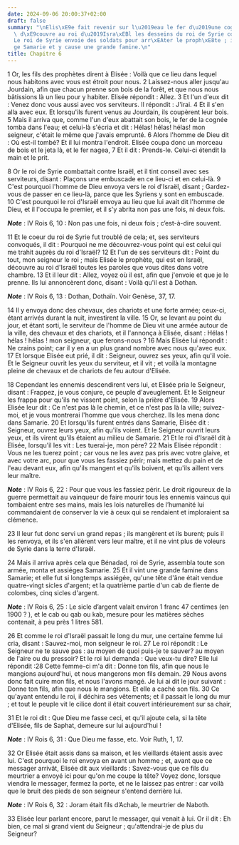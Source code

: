 ```yaml
---
date: 2024-09-06 20:00:37+02:00
draft: false
summary: "\nElis\xE9e fait revenir sur l\u2019eau le fer d\u2019une cogn\xE9e.\nIl\
  \ d\xE9couvre au roi d\u2019Isra\xEBl les desseins du roi de Syrie contre lui.\n\
  Le roi de Syrie envoie des soldats pour arr\xEAter le proph\xE8te ; il assi\xE8\
  ge Samarie et y cause une grande famine.\n"
title: Chapitre 6
---
```





1 Or, les fils des prophètes dirent à Elisée : Voilà que ce lieu dans lequel nous habitons avec vous est étroit pour nous. 2 Laissez-nous aller jusqu'au Jourdain, afin que chacun prenne son bois de la forêt, et que nous nous bâtissions là un lieu pour y habiter. Elisée répondit : Allez. 3 Et l'un d'eux dit : Venez donc vous aussi avec vos serviteurs. Il répondit : J'irai. 4 Et il s'en alla avec eux. Et lorsqu'ils furent venus au Jourdain, ils coupèrent leur bois. 5 Mais il arriva que, comme l'un d'eux abattait son bois, le fer de la cognée tomba dans l'eau; et celui-là s'écria et dit : Hélas! hélas! hélas! mon seigneur, c'était le même que j'avais emprunté. 6 Alors l'homme de Dieu dit : Où est-il tombé? Et il lui montra l'endroit. Elisée coupa donc un morceau de bois et le jeta là, et le fer nagea, 7 Et il dit : Prends-le. Celui-ci étendit la main et le prit.


8 Or le roi de Syrie combattait contre Israël, et il tint conseil avec ses serviteurs, disant : Plaçons une embuscade en ce lieu-ci et en celui-là. 9 C'est pourquoi l'homme de Dieu envoya vers le roi d'Israël, disant ; Gardez-vous de passer en ce lieu-là, parce que les Syriens y sont en embuscade. 10 C'est pourquoi le roi d'Israël envoya au lieu que lui avait dit l'homme de Dieu, et il l'occupa le premier, et il s'y abrita non pas une fois, ni deux fois.

***Note*** :  IV Rois 6, 10 : Non pas une fois, ni deux fois ; c’est-à-dire souvent.

11 Et le coeur du roi de Syrie fut troublé de cela; et, ses serviteurs convoqués, il dit : Pourquoi ne me découvrez-vous point qui est celui qui me trahit auprès du roi d'Israël? 12 Et l'un de ses serviteurs dit : Point du tout, mon seigneur le roi ; mais Elisée le prophète, qui est en Israël, découvre au roi d'Israël toutes les paroles que vous dites dans votre chambre. 13 Et il leur dit : Allez, voyez où il est, afin que j'envoie et que je le prenne. Ils lui annoncèrent donc, disant : Voilà qu'il est à Dothan.

***Note*** :  IV Rois 6, 13 : Dothan, Dothaïn. Voir Genèse, 37, 17.

14 Il y envoya donc des chevaux, des chariots et une forte armée; ceux-ci, étant arrivés durant la nuit, investirent la ville. 15 Or, se levant au point du jour, et étant sorti, le serviteur de l'homme de Dieu vit une armée autour de la ville, des chevaux et des chariots, et il l'annonça à Elisée, disant : Hélas ! hélas ! hélas ! mon seigneur, que ferons-nous ? 16 Mais Elisée lui répondit : Ne crains point; car il y en a un plus grand nombre avec nous qu'avec eux. 17 Et lorsque Elisée eut prié, il dit : Seigneur, ouvrez ses yeux, afin qu'il voie. Et le Seigneur ouvrit les yeux du serviteur, et il vit ; et voilà la montagne pleine de chevaux et de chariots de feu autour d'Elisée.


18 Cependant les ennemis descendirent vers lui, et Elisée pria le Seigneur, disant : Frappez, je vous conjure, ce peuple d'aveuglement. Et le Seigneur les frappa pour qu'ils ne vissent point, selon la prière d'Elisée. 19 Alors Elisée leur dit : Ce n'est pas là le chemin, et ce n'est pas là la ville; suivez-moi, et je vous montrerai l'homme que vous cherchez. Ils les mena donc dans Samarie. 20 Et lorsqu'ils furent entrés dans Samarie, Elisée dit : Seigneur, ouvrez leurs yeux, afin qu'ils voient. Et le Seigneur ouvrit leurs yeux, et ils virent qu'ils étaient au milieu de Samarie. 21 Et le roi d'Israël dit à Elisée, lorsqu'il les vit : Les tuerai-je, mon père? 22 Mais Elisée répondit : Vous ne les tuerez point ; car vous ne les avez pas pris avec votre glaive, et avec votre arc, pour que vous les fassiez périr; mais mettez du pain et de l'eau devant eux, afin qu'ils mangent et qu'ils boivent, et qu'ils aillent vers leur maître.

***Note*** :  IV Rois 6, 22 : Pour que vous les fassiez périr. Le droit rigoureux de la guerre permettait au vainqueur de faire mourir tous les ennemis vaincus qui tombaient entre ses mains, mais les lois naturelles de l’humanité lui commandaient de conserver la vie à ceux qui se rendaient et imploraient sa clémence.

23 Il leur fut donc servi un grand repas ; ils mangèrent et ils burent; puis il les renvoya, et ils s'en allèrent vers leur maître, et il ne vint plus de voleurs de Syrie dans la terre d'Israël.


24 Mais il arriva après cela que Bénadad, roi de Syrie, assembla toute son armée, monta et assiégea Samarie. 25 Et il vint une grande famine dans Samarie; et elle fut si longtemps assiégée, qu'une tête d'âne était vendue quatre-vingt sicles d'argent; et la quatrième partie d'un cab de fiente de colombes, cinq sicles d'argent.

***Note*** :  IV Rois 6, 25 : Le sicle d’argent valait environ 1 franc 47 centimes (en 1900 ? ), et le cab ou qab ou kab, mesure pour les matières sèches contenait, à peu près 1 litres 581.

26 Et comme le roi d'Israël passait le long du mur, une certaine femme lui cria, disant : Sauvez-moi, mon seigneur le roi. 27 Le roi répondit : Le Seigneur ne te sauve pas : au moyen de quoi puis-je te sauver? au moyen de l'aire ou du pressoir? Et le roi lui demanda : Que veux-tu dire? Elle lui répondit :28 Cette femme-ci m'a dit : Donne ton fils, afin que nous le mangions aujourd'hui, et nous mangerons mon fils demain. 29 Nous avons donc fait cuire mon fils, et nous l'avons mangé. Je lui ai dit le jour suivant : Donne ton fils, afin que nous le mangions. Et elle a caché son fils. 30 Ce qu'ayant entendu le roi, il déchira ses vêtements; et il passait le long du mur ; et tout le peuple vit le cilice dont il était couvert intérieurement sur sa chair,


31 Et le roi dit : Que Dieu me fasse ceci, et qu'il ajoute cela, si la tête d'Elisée, fils de Saphat, demeure sur lui aujourd'hui !

***Note*** :  IV Rois 6, 31 : Que Dieu me fasse, etc. Voir Ruth, 1, 17.

32 Or Elisée était assis dans sa maison, et les vieillards étaient assis avec lui. C'est pourquoi le roi envoya en avant un homme ; et, avant que ce messager arrivât, Elisée dit aux vieillards : Savez-vous que ce fils du meurtrier a envoyé ici pour qu'on me coupe la tête? Voyez donc, lorsque viendra le messager, fermez la porte, et ne le laissez pas entrer : car voilà que le bruit des pieds de son seigneur s'entend derrière lui.

***Note*** :  IV Rois 6, 32 : Joram était fils d’Achab, le meurtrier de Naboth.

33 Elisée leur parlant encore, parut le messager, qui venait à lui. Or il dit : Eh bien, ce mal si grand vient du Seigneur ; qu'attendrai-je de plus du Seigneur?

